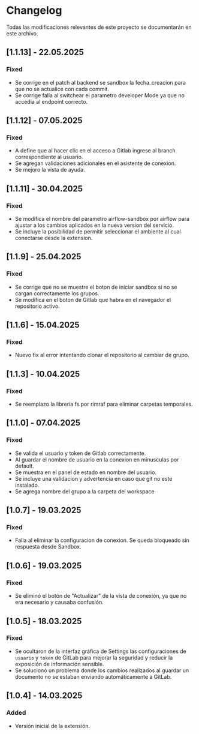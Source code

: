 # Changelog

Todas las modificaciones relevantes de este proyecto se documentarán en este archivo.

## [1.1.13] - 22.05.2025
### Fixed
- Se corrige en el patch al backend se sandbox la fecha_creacion para que no se actualice con cada commit.
- Se corrige falla al switchear el parametro developer Mode ya que no accedia al endpoint correcto.

## [1.1.12] - 07.05.2025
### Fixed
- A define que al hacer clic en el acceso a Gitlab ingrese al branch correspondiente al usuario.
- Se agregan validaciones adicionales en el asistente de conexion.
- Se mejoro la vista de ayuda.

## [1.1.11] - 30.04.2025
### Fixed
- Se modifica el nombre del parametro airflow-sandbox por airflow para ajustar a los cambios aplicados en la nueva version del servicio.
- Se incluye la posibilidad de permitir seleccionar el ambiente al cual conectarse desde la extension.

## [1.1.9] - 25.04.2025
### Fixed
- Se corrige que no se muestre el boton de iniciar sandbox si no se cargan correctamente los grupos.
- Se modifica en el boton de Gitlab que habra en el navegador el repositorio activo.

## [1.1.6] - 15.04.2025
### Fixed
- Nuevo fix al error intentando clonar el repositorio al cambiar de grupo.

## [1.1.3] - 10.04.2025
### Fixed
- Se reemplazo la libreria fs por rimraf para eliminar carpetas temporales.

## [1.1.0] - 07.04.2025
### Fixed
- Se valida el usuario y token de Gitlab correctamente.
- Al guardar el nombre de usuario en la conexion en minusculas por default.
- Se muestra en el panel de estado en nombre del usuario.
- Se incluye una validacion y advertencia en caso que git no este instalado.
- Se agrega nombre del grupo a la carpeta del workspace

## [1.0.7] - 19.03.2025
### Fixed
- Falla al eliminar la configuracion de conexion. Se queda bloqueado sin respuesta desde Sandbox.

## [1.0.6] - 19.03.2025
### Fixed
- Se eliminó el botón de "Actualizar" de la vista de conexión, ya que no era necesario y causaba confusión.

## [1.0.5] - 18.03.2025
### Fixed
- Se ocultaron de la interfaz gráfica de Settings las configuraciones de `usuario` y `token` de GitLab para mejorar la seguridad y reducir la exposición de información sensible.
- Se solucionó un problema donde los cambios realizados al guardar un documento no se estaban enviando automáticamente a GitLab.

## [1.0.4] - 14.03.2025
### Added
- Versión inicial de la extensión.